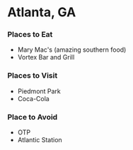 # Atlanta, GA

### Places to Eat
- Mary Mac's (amazing southern food)
- Vortex Bar and Grill

### Places to Visit
- Piedmont Park
- Coca-Cola

### Place to Avoid
- OTP
- Atlantic Station
